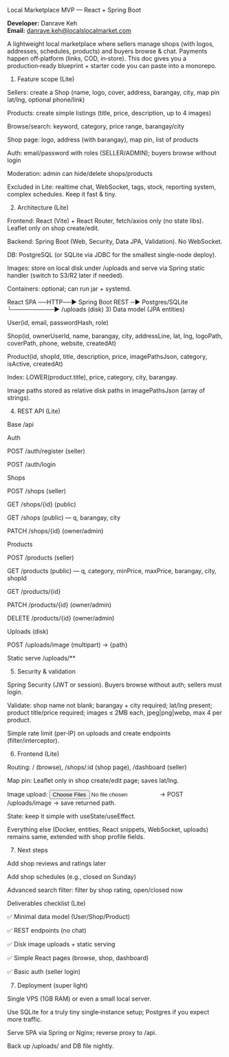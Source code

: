 Local Marketplace MVP — React + Spring Boot

**Developer:** Danrave Keh  
**Email:** danrave.keh@localslocalmarket.com

A lightweight local marketplace where sellers manage shops (with logos, addresses, schedules, products) and buyers browse & chat. Payments happen off‑platform (links, COD, in‑store). This doc gives you a production‑ready blueprint + starter code you can paste into a monorepo.

1) Feature scope (Lite)

Sellers: create a Shop (name, logo, cover, address, barangay, city, map pin lat/lng, optional phone/link)

Products: create simple listings (title, price, description, up to 4 images)

Browse/search: keyword, category, price range, barangay/city

Shop page: logo, address (with barangay), map pin, list of products

Auth: email/password with roles (SELLER/ADMIN); buyers browse without login

Moderation: admin can hide/delete shops/products

Excluded in Lite: realtime chat, WebSocket, tags, stock, reporting system, complex schedules. Keep it fast & tiny.

2) Architecture (Lite)

Frontend: React (Vite) + React Router, fetch/axios only (no state libs). Leaflet only on shop create/edit.

Backend: Spring Boot (Web, Security, Data JPA, Validation). No WebSocket.

DB: PostgreSQL (or SQLite via JDBC for the smallest single-node deploy).

Images: store on local disk under /uploads and serve via Spring static handler (switch to S3/R2 later if needed).

Containers: optional; can run jar + systemd.

React SPA ──HTTP──▶ Spring Boot REST ─▶ Postgres/SQLite
└──────────▶ /uploads (disk)
3) Data model (JPA entities)

User(id, email, passwordHash, role)

Shop(id, ownerUserId, name, barangay, city, addressLine, lat, lng, logoPath, coverPath, phone, website, createdAt)

Product(id, shopId, title, description, price, imagePathsJson, category, isActive, createdAt)

Index: LOWER(product.title), price, category, city, barangay.

Image paths stored as relative disk paths in imagePathsJson (array of strings).

4) REST API (Lite)

Base /api

Auth

POST /auth/register (seller)

POST /auth/login

Shops

POST /shops (seller)

GET /shops/{id} (public)

GET /shops (public) — q, barangay, city

PATCH /shops/{id} (owner/admin)

Products

POST /products (seller)

GET /products (public) — q, category, minPrice, maxPrice, barangay, city, shopId

GET /products/{id}

PATCH /products/{id} (owner/admin)

DELETE /products/{id} (owner/admin)

Uploads (disk)

POST /uploads/image (multipart) → {path}

Static serve /uploads/**

5) Security & validation

Spring Security (JWT or session). Buyers browse without auth; sellers must login.

Validate: shop name not blank; barangay + city required; lat/lng present; product title/price required; images ≤ 2MB each, jpeg|png|webp, max 4 per product.

Simple rate limit (per‑IP) on uploads and create endpoints (filter/interceptor).

6) Frontend (Lite)

Routing: / (browse), /shops/:id (shop page), /dashboard (seller)

Map pin: Leaflet only in shop create/edit page; saves lat/lng.

Image upload: <input type="file" multiple> → POST /uploads/image → save returned path.

State: keep it simple with useState/useEffect.

Everything else (Docker, entities, React snippets, WebSocket, uploads) remains same, extended with shop profile fields.

7) Next steps

Add shop reviews and ratings later

Add shop schedules (e.g., closed on Sunday)

Advanced search filter: filter by shop rating, open/closed now

Deliverables checklist (Lite)

✅ Minimal data model (User/Shop/Product)

✅ REST endpoints (no chat)

✅ Disk image uploads + static serving

✅ Simple React pages (browse, shop, dashboard)

✅ Basic auth (seller login)

7) Deployment (super light)

Single VPS (1GB RAM) or even a small local server.

Use SQLite for a truly tiny single‑instance setup; Postgres if you expect more traffic.

Serve SPA via Spring or Nginx; reverse proxy to /api.

Back up /uploads/ and DB file nightly.